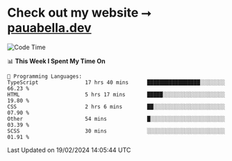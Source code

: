 # Check out my website ⭢ [pauabella.dev](https://pauabella.dev)

<!--START_SECTION:waka-->
![Code Time](http://img.shields.io/badge/Code%20Time-3%2C009%20hrs%2040%20mins-blue)

📊 **This Week I Spent My Time On** 

```text
💬 Programming Languages: 
TypeScript               17 hrs 40 mins      █████████████████░░░░░░░░   66.23 % 
HTML                     5 hrs 17 mins       █████░░░░░░░░░░░░░░░░░░░░   19.80 % 
CSS                      2 hrs 6 mins        ██░░░░░░░░░░░░░░░░░░░░░░░   07.90 % 
Other                    54 mins             █░░░░░░░░░░░░░░░░░░░░░░░░   03.39 % 
SCSS                     30 mins             ░░░░░░░░░░░░░░░░░░░░░░░░░   01.91 % 
```


 Last Updated on 19/02/2024 14:05:44 UTC
<!--END_SECTION:waka-->
